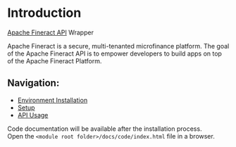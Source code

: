 # Introduction

[Apache Fineract API](https://demo.openmf.org/api-docs/apiLive.htm#top) Wrapper <br>

Apache Fineract is a secure, multi-tenanted microfinance platform.
The goal of the Apache Fineract API is to empower developers to build apps on top of the Apache Fineract Platform.

## Navigation:

* [Environment Installation](./docs/api/environment/environment.md)
* [Setup](./docs/api/setup/setup.md)
* [API Usage](./docs/api/usage/usage.index.md)


Code documentation will be available after the installation process. <br>
Open the `<module root folder>/docs/code/index.html` file in a browser.



